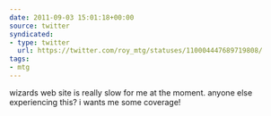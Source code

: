 ```yaml
---
date: 2011-09-03 15:01:18+00:00
source: twitter
syndicated:
- type: twitter
  url: https://twitter.com/roy_mtg/statuses/110004447689719808/
tags:
- mtg
---
```


wizards web site is really slow for me at the moment. anyone else experiencing this? i wants me some coverage!